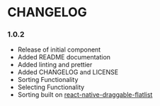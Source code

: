 
# CHANGELOG

### 1.0.2

 - Release of initial component
 - Added README documentation
 - Added linting and prettier
 - Added CHANGELOG and LICENSE
 - Sorting Functionality
 - Selecting Functionality
 - Sorting built on [react-native-draggable-flatlist](https://github.com/computerjazz/react-native-draggable-flatlist)
